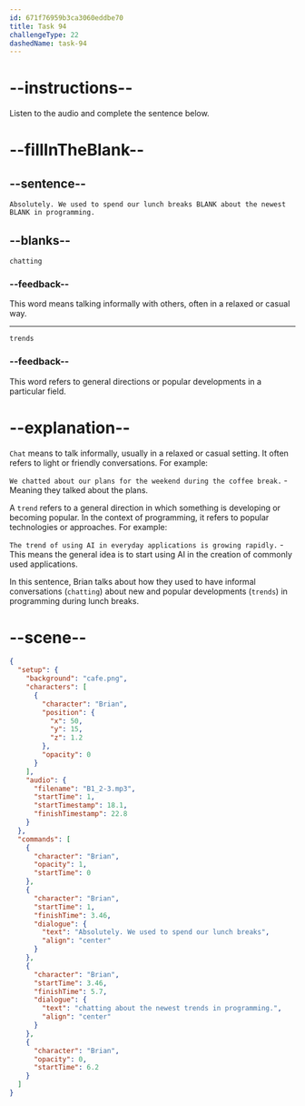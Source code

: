 ```yaml
---
id: 671f76959b3ca3060eddbe70
title: Task 94
challengeType: 22
dashedName: task-94
---
```


<!-- (Audio) Brian: Absolutely. We used to spend our lunch breaks chatting about the newest trends in programming. -->

# --instructions--

Listen to the audio and complete the sentence below.

# --fillInTheBlank--

## --sentence--

`Absolutely. We used to spend our lunch breaks BLANK about the newest BLANK in programming.`

## --blanks--

`chatting`

### --feedback--

This word means talking informally with others, often in a relaxed or casual way.

---

`trends`

### --feedback--

This word refers to general directions or popular developments in a particular field.

# --explanation--

`Chat` means to talk informally, usually in a relaxed or casual setting. It often refers to light or friendly conversations. For example: 

`We chatted about our plans for the weekend during the coffee break.` - Meaning they talked about the plans. 

A `trend` refers to a general direction in which something is developing or becoming popular. In the context of programming, it refers to popular technologies or approaches. For example:

`The trend of using AI in everyday applications is growing rapidly.` - This means the general idea is to start using AI in the creation of commonly used applications.

In this sentence, Brian talks about how they used to have informal conversations (`chatting`) about new and popular developments (`trends`) in programming during lunch breaks.

# --scene--

```json
{
  "setup": {
    "background": "cafe.png",
    "characters": [
      {
        "character": "Brian",
        "position": {
          "x": 50,
          "y": 15,
          "z": 1.2
        },
        "opacity": 0
      }
    ],
    "audio": {
      "filename": "B1_2-3.mp3",
      "startTime": 1,
      "startTimestamp": 18.1,
      "finishTimestamp": 22.8
    }
  },
  "commands": [
    {
      "character": "Brian",
      "opacity": 1,
      "startTime": 0
    },
    {
      "character": "Brian",
      "startTime": 1,
      "finishTime": 3.46,
      "dialogue": {
        "text": "Absolutely. We used to spend our lunch breaks",
        "align": "center"
      }
    },
    {
      "character": "Brian",
      "startTime": 3.46,
      "finishTime": 5.7,
      "dialogue": {
        "text": "chatting about the newest trends in programming.",
        "align": "center"
      }
    },
    {
      "character": "Brian",
      "opacity": 0,
      "startTime": 6.2
    }
  ]
}
```
